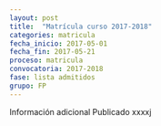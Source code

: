 ```yaml
---
layout: post
title:  "Matrícula curso 2017-2018"
categories: matricula
fecha_inicio: 2017-05-01
fecha_fin: 2017-05-21
proceso: matricula
convocatoria: 2017-2018
fase: lista admitidos
grupo: FP
---
```

Información adicional Publicado xxxxj
